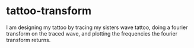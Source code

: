 # tattoo-transform

I am designing my tattoo by tracing my sisters wave tattoo, doing a fourier transform on the traced wave, and plotting the frequencies the fourier transform returns.
